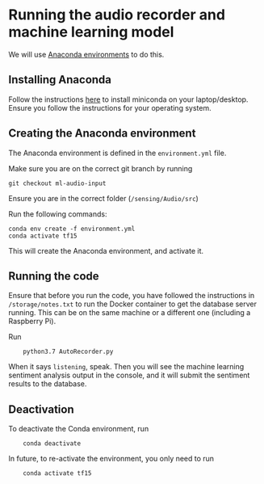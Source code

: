 # Running the audio recorder and machine learning model

We will use [Anaconda environments](https://conda.io/projects/conda/en/latest/user-guide/tasks/manage-environments.html) to do this.

## Installing Anaconda
Follow the instructions [here](https://conda.io/projects/conda/en/latest/user-guide/install/index.html) to install miniconda on your laptop/desktop. Ensure you follow the instructions for your operating system.

## Creating the Anaconda environment
The Anaconda environment is defined in the `environment.yml` file.

Make sure you are on the correct git branch by running

    git checkout ml-audio-input

Ensure you are in the correct folder (`/sensing/Audio/src`)

Run the following commands:

    conda env create -f environment.yml
    conda activate tf15

This will create the Anaconda environment, and activate it.

## Running the code
Ensure that before you run the code, you have followed the instructions in `/storage/notes.txt` to run the Docker container to get the database server running. This can be on the same machine or a different one (including a Raspberry Pi).

Run

        python3.7 AutoRecorder.py

When it says `listening`, speak.
Then you will see the machine learning sentiment analysis output in the console, and it will submit the sentiment results to the database.

## Deactivation
To deactivate the Conda environment, run

        conda deactivate

In future, to re-activate the environment, you only need to run

        conda activate tf15
